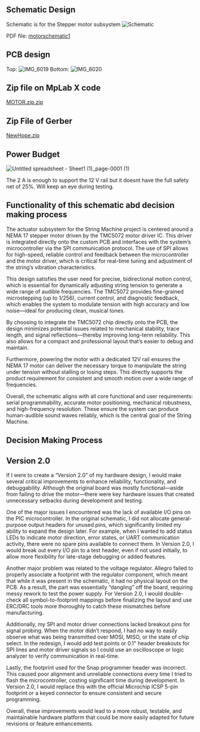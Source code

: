 ## Schematic Design
Schematic is for the Stepper motor subsystem 
![Schematic](https://github.com/user-attachments/assets/b3c4dea8-ef0b-482a-9b60-208d41d88e1c)

PDF file: [motorschematic1](https://github.com/user-attachments/assets/b3c4dea8-ef0b-482a-9b60-208d41d88e1c)

## PCB design
Top:
![IMG_6019](https://github.com/user-attachments/assets/a1a112fe-d946-49b7-b149-1d3e7b069486)
Bottom:
![IMG_6020](https://github.com/user-attachments/assets/56a20741-86c8-44ec-ac2d-e78fc75e1cf0)

## Zip file on MpLab X code

[MOTOR.zip.zip](https://github.com/user-attachments/files/19984532/MOTOR.zip.zip)



## Zip File of Gerber

[NewHope.zip](https://github.com/user-attachments/files/19984448/NewHope.zip)






## Power Budget

![Untitled spreadsheet - Sheet1 (1)_page-0001 (1)](https://github.com/user-attachments/assets/33cfeae8-e38f-417e-bd09-71f148c52443)

The 2 A is enough to support the 12 V rail but it doesnt have the full safety net of 25%. Will keep an eye during testing. 



## Functionality of this schematic abd decision making process

The actuator subsystem for the String Machine project is centered around a NEMA 17 stepper motor driven by the TMC5072 motor driver IC. This driver is integrated directly onto the custom PCB and interfaces with the system’s microcontroller via the SPI communication protocol. The use of SPI allows for high-speed, reliable control and feedback between the microcontroller and the motor driver, which is critical for real-time tuning and adjustment of the string’s vibration characteristics.

This design satisfies the user need for precise, bidirectional motion control, which is essential for dynamically adjusting string tension to generate a wide range of audible frequencies. The TMC5072 provides fine-grained microstepping (up to 1/256), current control, and diagnostic feedback, which enables the system to modulate tension with high accuracy and low noise—ideal for producing clean, musical tones.

By choosing to integrate the TMC5072 chip directly onto the PCB, the design minimizes potential issues related to mechanical stability, trace length, and signal reflections—thereby improving long-term reliability. This also allows for a compact and professional layout that’s easier to debug and maintain.

Furthermore, powering the motor with a dedicated 12V rail ensures the NEMA 17 motor can deliver the necessary torque to manipulate the string under tension without stalling or losing steps. This directly supports the product requirement for consistent and smooth motion over a wide range of frequencies.

Overall, the schematic aligns with all core functional and user requirements: serial programmability, accurate motor positioning, mechanical robustness, and high-frequency resolution. These ensure the system can produce human-audible sound waves reliably, which is the central goal of the String Machine.
## Decision Making Process


## Version 2.0 

If I were to create a “Version 2.0” of my hardware design, I would make several critical improvements to enhance reliability, functionality, and debuggability. Although the original board was mostly functional—aside from failing to drive the motor—there were key hardware issues that created unnecessary setbacks during development and testing.

One of the major issues I encountered was the lack of available I/O pins on the PIC microcontroller. In the original schematic, I did not allocate general-purpose output headers for unused pins, which significantly limited my ability to expand the design later. For example, when I wanted to add status LEDs to indicate motor direction, error states, or UART communication activity, there were no spare pins available to connect them. In Version 2.0, I would break out every I/O pin to a test header, even if not used initially, to allow more flexibility for late-stage debugging or added features.

Another major problem was related to the voltage regulator. Allegro failed to properly associate a footprint with the regulator component, which meant that while it was present in the schematic, it had no physical layout on the PCB. As a result, the part was essentially “dangling” off the board, requiring messy rework to test the power supply. For Version 2.0, I would double-check all symbol-to-footprint mappings before finalizing the layout and use ERC/DRC tools more thoroughly to catch these mismatches before manufacturing.

Additionally, my SPI and motor driver connections lacked breakout pins for signal probing. When the motor didn’t respond, I had no way to easily observe what was being transmitted over MOSI, MISO, or the state of chip select. In the redesign, I would add test points or 0.1" header breakouts for SPI lines and motor driver signals so I could use an oscilloscope or logic analyzer to verify communication in real-time.

Lastly, the footprint used for the Snap programmer header was incorrect. This caused poor alignment and unreliable connections every time I tried to flash the microcontroller, costing significant time during development. In Version 2.0, I would replace this with the official Microchip ICSP 5-pin footprint or a keyed connector to ensure consistent and secure programming.

Overall, these improvements would lead to a more robust, testable, and maintainable hardware platform that could be more easily adapted for future revisions or feature enhancements.
